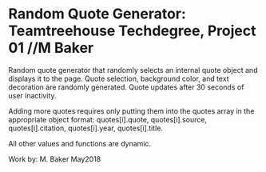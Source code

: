 # Random Quote Generator: Teamtreehouse Techdegree, Project 01 //M Baker

Random quote generator that randomly selects an internal quote object and displays it to the page. Quote selection, background color, and text decoration are randomly generated. Quote updates after 30 seconds of user inactivity.

Adding more quotes requires only putting them into the quotes array in the appropriate object format: quotes[i].quote, quotes[i].source, quotes[i].citation, quotes[i].year, quotes[i].title.

All other values and functions are dynamic.

Work by:
M. Baker
May2018
